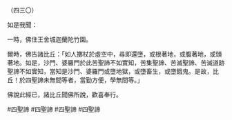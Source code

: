 （四三〇）

如是我聞：

一時，佛住王舍城迦蘭陀竹園。

爾時，佛告諸比丘：「如人擲杖於虛空中，尋即還墮，或根著地，或腹著地，或頭著地。如是，沙門、婆羅門於此苦聖諦不如實知，苦集聖諦、苦滅聖諦、苦滅道跡聖諦不如實知，當知是沙門、婆羅門或墮地獄，或墮畜生，或墮餓鬼。是故，比丘！於四聖諦未無間等者，當勤方便，學無間等。」

佛說此經已，諸比丘聞佛所說，歡喜奉行。



#四聖諦
#四聖諦
#四聖諦
#四聖諦
